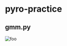 # pyro-practice
## gmm.py
![foo](https://user-images.githubusercontent.com/20365512/36932710-a21f372a-1f10-11e8-9c3f-f33327f9dc89.png)
